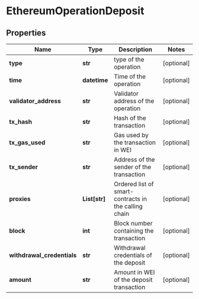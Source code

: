 # EthereumOperationDeposit


## Properties
Name | Type | Description | Notes
------------ | ------------- | ------------- | -------------
**type** | **str** | type of the operation | [optional] 
**time** | **datetime** | Time of the operation | [optional] 
**validator_address** | **str** | Validator address of the operation | [optional] 
**tx_hash** | **str** | Hash of the transaction | [optional] 
**tx_gas_used** | **str** | Gas used by the transaction in WEI | [optional] 
**tx_sender** | **str** | Address of the sender of the transaction | [optional] 
**proxies** | **List[str]** | Ordered list of smart-contracts in the calling chain | [optional] 
**block** | **int** | Block number containing the transaction | [optional] 
**withdrawal_credentials** | **str** | Withdrawal credentials of the deposit | [optional] 
**amount** | **str** | Amount in WEI of the deposit transaction | [optional] 


